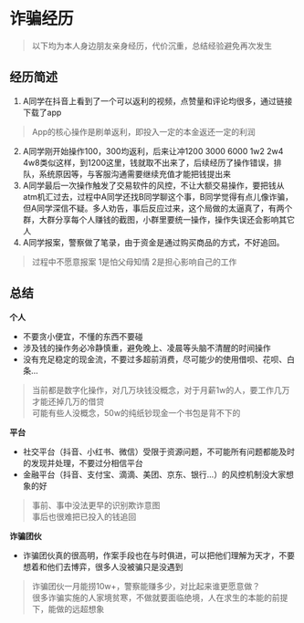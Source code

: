 # 诈骗经历

> 以下均为本人身边朋友亲身经历，代价沉重，总结经验避免再次发生


## 经历简述

1. A同学在抖音上看到了一个可以返利的视频，点赞量和评论均很多，通过链接下载了app
> App的核心操作是刷单返利，即投入一定的本金返还一定的利润
2. A同学刚开始操作100，300均返利，后来让冲1200 3000 6000 1w2 2w4 4w8类似这样，到1200这里，钱就取不出来了，后续经历了操作错误，排队，系统原因等，与客服沟通需要继续充值才能把钱提出来
3. A同学最后一次操作触发了交易软件的风控，不让大额交易操作，要把钱从atm机汇过去，过程中A同学还找B同学聊这个事，B同学觉得有点儿像诈骗，但A同学深信不疑。多人劝告，事后反应过来，这个局做的太逼真了，有两个群，大群分享每个人赚钱的截图，小群里要统一操作，操作失误还会影响其它人
4. A同学报案，警察做了笔录，由于资金是通过购买商品的方式，不好追回。
> 过程中不愿意报案 1是怕父母知情 2是担心影响自己的工作


## 总结

**个人**

- 不要贪小便宜，不懂的东西不要碰
- 涉及钱的操作务必冷静慎重，避免晚上、凌晨等头脑不清醒的时间操作
- 没有充足稳定的现金流，不要过多超前消费，尽可能少的使用借呗、花呗、白条...
> 当前都是数字化操作，对几万块钱没概念，对于月薪1w的人，要工作几万才能还掉几万的借贷 <br/>
> 可能有些人没概念，50w的纯纸钞现金一个书包是背不下的

**平台**

- 社交平台（抖音、小红书、微信）受限于资源问题，不可能所有问题都能及时的发现并处理，不要过分相信平台
- 金融平台（抖音、支付宝、滴滴、美团、京东、银行...）的风控机制没大家想象的好
> 事前、事中没法更早的识别欺诈意图<br/>
> 事后也很难把已投入的钱追回

**诈骗团伙**

- 诈骗团伙真的很高明，作案手段也在与时俱进，可以把他们理解为天才，不要想着和他们去博弈，很多人没被骗只是没遇到
> 诈骗团伙一月能捞10w+，警察能赚多少，对比起来谁更愿意做？ <br/>
> 很多诈骗实施的人家境贫寒，不做就要面临绝境，人在求生的本能的前提下，能做的远超想象
